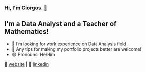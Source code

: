 ### Hi, I'm Giorgos. 👋
## I'm a Data Analyst and a Teacher of Mathematics!



- 👯 I’m looking for work experience on Data Analysis field
- 🤔 Any tips for making my portfolio projects better are welcome!
- 😄 Pronouns: He/Him





🏡 [website][website] **|** 
👔 [linkedin][linkedin]



[website]: https://giorgossazalis.github.io/Gsazwebsite.github.io/

[linkedin]: https://www.linkedin.com/in/georgios-sazalis-831647210/

